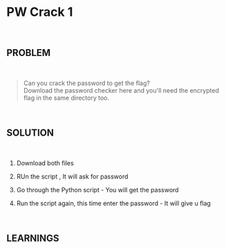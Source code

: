 

# PW Crack 1

<br>

## PROBLEM

<br>

>   Can you crack the password to get the flag?   
    Download the password checker here and you'll need the encrypted flag in the same directory too.

<br>

## SOLUTION

<br>

1. Download both files

2. RUn the script , It will ask for password

3. Go through the Python script - You will get the password

4. Run the script again, this time enter the password - It will give u flag

<br>


## LEARNINGS

<br>